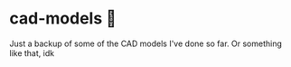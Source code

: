 # cad-models 📐
Just a backup of some of the CAD models I've done so far. Or something like that, idk

